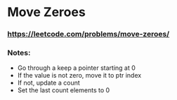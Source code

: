 # Move Zeroes

### https://leetcode.com/problems/move-zeroes/

### Notes:

* Go through a keep a pointer starting at 0
* If the value is not zero, move it to ptr index
* If not, update a count
* Set the last count elements to 0